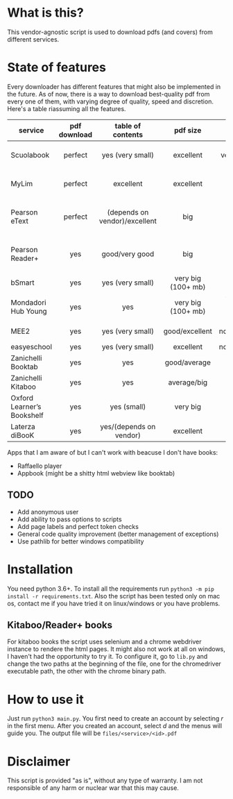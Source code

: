 # What is this?
This vendor-agnostic script is used to download pdfs (and covers) from different services.
# State of features
Every downloader has different features that might also be implemented in the future. As of now, there is a way to download best-quality pdf from every one of them, with varying degree of quality, speed and discretion. Here's a table riassuming all the features.

| service | pdf download | table of contents | pdf size | max logins | page labels | login expire | cover | redered |
| ------- | :----------: | :---------------: | :------: | :--------: | :---------: | :----------: | :---: | :-----: |
| Scuolabook | perfect | yes (very small) | excellent | very restrictive | not yet/depends on vendor | never | yes | no |
| MyLim | perfect | excellent | excellent | no | not yet/depends on vendor | ? | yes | no |
| Pearson eText | perfect | (depends on vendor)/excellent | big | no | no/depends on vendor | very fast (30 min) | yes | sometimes |
| Pearson Reader+ | yes | good/very good | big | no | no/depends on vendor | very fast (30 min) | yes | no |
| bSmart | yes | yes (very small) | very big (100+ mb) | no | not yet | ? | yes | no |
| Mondadori Hub Young | yes | yes | very big (100+ mb) | yes (disable because glitches) | not yet | ? | yes | no |
| MEE2 | yes | yes (very small) | good/excellent | no/1token4ever | no | never | yes (?) | no |
| easyeschool | yes | yes (very small) | excellent | no/1token4ever | no | never | yes | no |
| Zanichelli Booktab | yes | yes | good/average | yes | yes | ? | yes | no |
| Zanichelli Kitaboo | yes | yes | average/big | yes | yes | ? | yes | yes |
| Oxford Learner’s Bookshelf | yes | yes (small) | very big | ? | not yet/no | ? | yes | no |
| Laterza diBooK | yes | yes/(depends on vendor) | excellent | ? | not yet/no | ? | yes | no |

Apps that I am aware of but I can't work with beacuse I don't have books:
 - Raffaello player
 - Appbook (might be a shitty html webview like booktab)

## TODO
 - Add anonymous user
 - Add ability to pass options to scripts
 - Add page labels and perfect token checks
 - General code quality improvement (better management of exceptions)
 - Use pathlib for better windows compatibility

# Installation
You need python 3.6+. To install all the requirements run ```python3 -m pip install -r requirements.txt```. Also the script has been tested only on mac os, contact me if you have tried it on linux/windows or you have problems.
## Kitaboo/Reader+ books
For kitaboo books the script uses selenium and a chrome webdriver instance to rendere the html pages. It might also not work at all on windows, I haven't had the opportunity to try it. To configure it, go to ```lib.py``` and change the two paths at the beginning of the file, one for the chromedriver executable path, the other with the chrome binary path.
# How to use it
Just run ```python3 main.py```. You first need to create an account by selecting *r* in the first menu. After you created an account, select *d* and the menus will guide you. The output file will be ```files/<service>/<id>.pdf```
# Disclaimer
This script is provided "as is", without any type of warranty. I am not responsible of any harm or nuclear war that this may cause.
